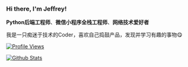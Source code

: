 ### Hi there, I'm Jeffrey!

**Python后端工程师**、**微信小程序全栈工程师**、**网络技术爱好者**

我是一只痴迷于技术的Coder，喜欢自己捣鼓产品，发现并学习有趣的事物😋

[![Profile Views](https://komarev.com/ghpvc/?username=YYJeffrey)](https://github.com/YYJeffrey)

[![Github Stats](https://github-readme-stats.vercel.app/api?username=YYJeffrey&count_private=true&show_icons=true&theme=tokyonight)](https://github.com/YYJeffrey)
